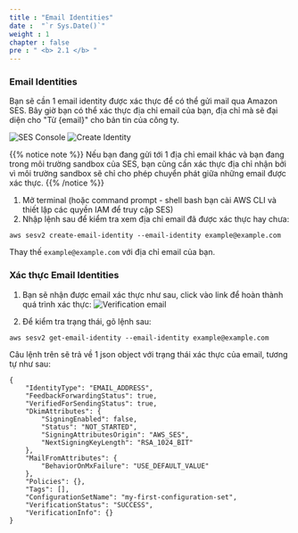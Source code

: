 ```yaml
---
title : "Email Identities"
date :  "`r Sys.Date()`" 
weight : 1
chapter : false
pre : " <b> 2.1 </b> "
---
```


### Email Identities

Bạn sẽ cần 1 email identity được xác thực để có thể gửi mail qua Amazon SES. Bây giờ bạn có thể xác thực địa chỉ email của bạn, địa chỉ mà sẽ đại diện cho "Từ {email}" cho bản tin của công ty.

![SES Console](/images/2/1/0001.png?featherlight=false&width=70pc)
![Create Identity](/images/2/1/0002.png?featherlight=false&width=70pc)

{{% notice note %}}
Nếu bạn đang gửi tới 1 địa chỉ email khác và bạn đang trong môi trường sandbox của SES, bạn cũng cần xác thực địa chỉ nhận bởi vì môi trường sandbox sẽ chỉ cho phép chuyển phát giữa những email được xác thực.
{{% /notice %}}

1. Mở terminal (hoặc command prompt - shell bash bạn cài AWS CLI và thiết lập các quyền IAM để truy cập SES)
2. Nhập lệnh sau để kiểm tra xem địa chỉ email đã được xác thực hay chưa:  

```
aws sesv2 create-email-identity --email-identity example@example.com
```

Thay thế `example@example.com` với địa chỉ email của bạn.

### Xác thực Email Identities
1. Bạn sẽ nhận được email xác thực như sau, click vào link để hoàn thành quá trình xác thực:
![Verification email](/images/2/1/0003.png?featherlight=false&width=70pc)

2. Để kiểm tra trạng thái, gõ lệnh sau:
```
aws sesv2 get-email-identity --email-identity example@example.com
```
Câu lệnh trên sẽ trả về 1 json object với trạng thái xác thực của email, tương tự như sau:

```
{
    "IdentityType": "EMAIL_ADDRESS",
    "FeedbackForwardingStatus": true,
    "VerifiedForSendingStatus": true,
    "DkimAttributes": {
        "SigningEnabled": false,
        "Status": "NOT_STARTED",
        "SigningAttributesOrigin": "AWS_SES",
        "NextSigningKeyLength": "RSA_1024_BIT"
    },
    "MailFromAttributes": {
        "BehaviorOnMxFailure": "USE_DEFAULT_VALUE"
    },
    "Policies": {},
    "Tags": [],
    "ConfigurationSetName": "my-first-configuration-set",
    "VerificationStatus": "SUCCESS",
    "VerificationInfo": {}
}
```